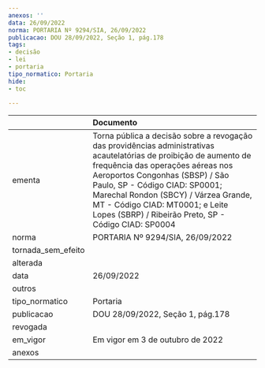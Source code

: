 ```yaml
---
anexos: ''
data: 26/09/2022
norma: PORTARIA Nº 9294/SIA, 26/09/2022
publicacao: DOU 28/09/2022, Seção 1, pág.178
tags:
- decisão
- lei
- portaria
tipo_normatico: Portaria
hide: 
- toc 
 
---
```


|                    | Documento                                                                                                                                                                                                                                                                                                                                                     |
|:-------------------|:--------------------------------------------------------------------------------------------------------------------------------------------------------------------------------------------------------------------------------------------------------------------------------------------------------------------------------------------------------------|
| ementa             | Torna pública a decisão sobre a revogação das providências administrativas acautelatórias de proibição de aumento de frequência das operações aéreas nos Aeroportos Congonhas (SBSP) / São Paulo, SP - Código CIAD: SP0001; Marechal Rondon (SBCY) / Várzea Grande, MT - Código CIAD: MT0001; e Leite Lopes (SBRP) / Ribeirão Preto, SP - Código CIAD: SP0004 |
| norma              | PORTARIA Nº 9294/SIA, 26/09/2022                                                                                                                                                                                                                                                                                                                              |
| tornada_sem_efeito |                                                                                                                                                                                                                                                                                                                                                               |
| alterada           |                                                                                                                                                                                                                                                                                                                                                               |
| data               | 26/09/2022                                                                                                                                                                                                                                                                                                                                                    |
| outros             |                                                                                                                                                                                                                                                                                                                                                               |
| tipo_normatico     | Portaria                                                                                                                                                                                                                                                                                                                                                      |
| publicacao         | DOU 28/09/2022, Seção 1, pág.178                                                                                                                                                                                                                                                                                                                              |
| revogada           |                                                                                                                                                                                                                                                                                                                                                               |
| em_vigor           | Em vigor em 3 de outubro de 2022                                                                                                                                                                                                                                                                                                                              |
| anexos             |                                                                                                                                                                                                                                                                                                                                                               |